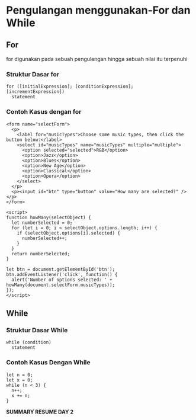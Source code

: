 # Pengulangan menggunakan-For dan While

## For
for digunakan pada sebuah pengulangan hingga sebuah nilai itu terpenuhi

### Struktur Dasar for
```
for ([initialExpression]; [conditionExpression]; [incrementExpression])
  statement
 ```
 
### Contoh Kasus dengan for
```
<form name="selectForm">
  <p>
    <label for="musicTypes">Choose some music types, then click the button below:</label>
    <select id="musicTypes" name="musicTypes" multiple="multiple">
      <option selected="selected">R&B</option>
      <option>Jazz</option>
      <option>Blues</option>
      <option>New Age</option>
      <option>Classical</option>
      <option>Opera</option>
    </select>
  </p>
  <p><input id="btn" type="button" value="How many are selected?" /></p>
</form>

<script>
function howMany(selectObject) {
  let numberSelected = 0;
  for (let i = 0; i < selectObject.options.length; i++) {
    if (selectObject.options[i].selected) {
      numberSelected++;
    }
  }
  return numberSelected;
}

let btn = document.getElementById('btn');
btn.addEventListener('click', function() {
  alert('Number of options selected: ' + howMany(document.selectForm.musicTypes));
});
</script>
```

## While

### Struktur Dasar While
```
while (condition)
  statement
```

### Contoh Kasus Dengan While
```
let n = 0;
let x = 0;
while (n < 3) {
  n++;
  x += n;
}
```

**SUMMARY RESUME DAY 2**

